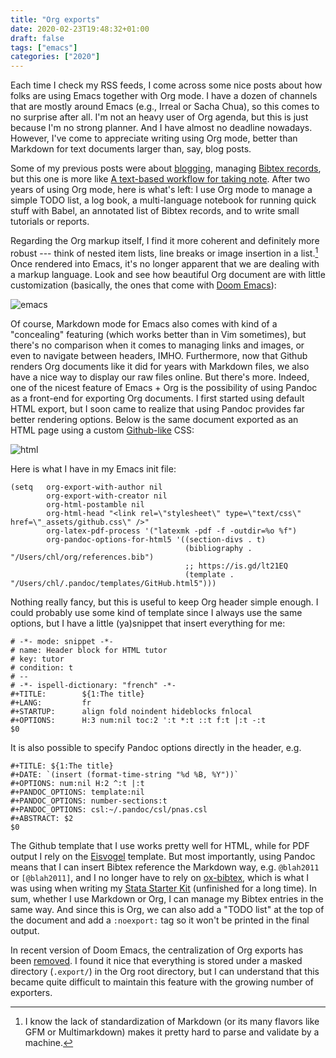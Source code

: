 ```yaml
---
title: "Org exports"
date: 2020-02-23T19:48:32+01:00
draft: false
tags: ["emacs"]
categories: ["2020"]
---
```


Each time I check my RSS feeds, I come across some nice posts about how folks are using Emacs together with Org mode. I have a dozen of channels that are mostly around Emacs (e.g., Irreal or Sacha Chua), so this comes to no surprise after all. I'm not an heavy user of Org agenda, but this is just because I'm no strong planner. And I have almost no deadline nowadays. However, I've come to appreciate writing using Org mode, better than Markdown for text documents larger than, say, blog posts.

Some of my previous posts were about [blogging](/post/org-blogging/), managing [Bibtex records](/post/org-and-bibtex/), but this one is more like [A text-based workflow for taking note](/post/notes-taking-workflow/). After two years of using Org mode, here is what's left: I use Org mode to manage a simple TODO list, a log book, a multi-language notebook for running quick stuff with Babel, an annotated list of Bibtex records, and to write small tutorials or reports.

Regarding the Org markup itself, I find it more coherent and definitely more robust --- think of nested item lists, line breaks or image insertion in a list.[^1] Once rendered into Emacs, it's no longer apparent that we are dealing with a markup language. Look and see how beautiful Org document are with little customization (basically, the ones that come with [Doom Emacs](https://github.com/hlissner/doom-emacs)):

![emacs](/img/2020-02-22-20-06-31.png)

Of course, Markdown mode for Emacs also comes with kind of a "concealing" featuring (which works better than in Vim sometimes), but there's no comparison when it comes to managing links and images, or even to navigate between headers, IMHO. Furthermore, now that Github renders Org documents like it did for years with Markdown files, we also have a nice way to display our raw files online. But there's more. Indeed, one of the nicest feature of Emacs + Org is the possibility of using Pandoc as a front-end for exporting Org documents. I first started using default HTML export, but I soon came to realize that using Pandoc provides far better rendering options. Below is the same document exported as an HTML page using a custom [Github-like](https://github.com/tajmone/pandoc-goodies/tree/master/templates/html5/github) CSS:

![html](/img/2020-02-24-10-46-16.png)

Here is what I have in my Emacs init file:

```emacs-lisp
(setq   org-export-with-author nil
        org-export-with-creator nil
        org-html-postamble nil
        org-html-head "<link rel=\"stylesheet\" type=\"text/css\" href=\"_assets/github.css\" />"
        org-latex-pdf-process '("latexmk -pdf -f -outdir=%o %f")
        org-pandoc-options-for-html5 '((section-divs . t)
                                       (bibliography . "/Users/chl/org/references.bib")
                                       ;; https://is.gd/lt21EQ
                                       (template . "/Users/chl/.pandoc/templates/GitHub.html5")))
```

Nothing really fancy, but this is useful to keep Org header simple enough. I could probably use some kind of template since I always use the same options, but I have a little (ya)snippet that insert everything for me:

    # -*- mode: snippet -*-
    # name: Header block for HTML tutor
    # key: tutor
    # condition: t
    # --
    # -*- ispell-dictionary: "french" -*-
    #+TITLE:        ${1:The title}
    #+LANG:         fr
    #+STARTUP:      align fold noindent hideblocks fnlocal
    #+OPTIONS:      H:3 num:nil toc:2 ':t *:t ::t f:t |:t -:t
    $0

It is also possible to specify Pandoc options directly in the header, e.g.

    #+TITLE: ${1:The title}
    #+DATE: `(insert (format-time-string "%d %B, %Y"))`
    #+OPTIONS: num:nil H:2 ^:t |:t
    #+PANDOC_OPTIONS: template:nil
    #+PANDOC_OPTIONS: number-sections:t
    #+PANDOC_OPTIONS: csl:~/.pandoc/csl/pnas.csl
    #+ABSTRACT: $2
    $0

The Github template that I use works pretty well for HTML, while for PDF output I rely on the [Eisvogel](https://github.com/Wandmalfarbe/pandoc-latex-template) template. But most importantly, using Pandoc means that I can insert Bibtex reference the Markdown way, e.g. `@blah2011` or `[@blah2011]`, and I no longer have to rely on [ox-bibtex](https://aliquote.org/post/org-and-bibtex/), which is what I was using when writing my [Stata Starter Kit](https://aliquote.org/articles/stata-sk/) (unfinished for a long time). In sum, whether I use Markdown or Org, I can manage my Bibtex entries in the same way. And since this is Org, we can also add a "TODO list" at the top of the document and add a `:noexport:` tag so it won't be printed in the final output.

In recent version of Doom Emacs, the centralization of Org exports has been [removed](https://github.com/hlissner/doom-emacs/commit/92e8521e9050847ccdc1c2194072a88ca7dfa05f). I found it nice that everything is stored under a masked directory (`.export/`) in the Org root directory, but I can understand that this became quite difficult to maintain this feature with the growing number of exporters.

[^1]: I know the lack of standardization of Markdown (or its many flavors like GFM or Multimarkdown) makes it pretty hard to parse and validate by a machine.
